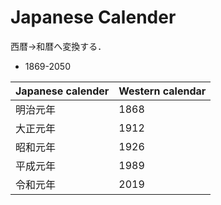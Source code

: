 # Japanese Calender

西暦->和暦へ変換する．
- 1869-2050

| Japanese calender | Western calendar |
| ----------------- | ---------------- |
| 明治元年          | 1868             |
| 大正元年          | 1912             |
| 昭和元年          | 1926             |
| 平成元年          | 1989             |
| 令和元年          | 2019             |